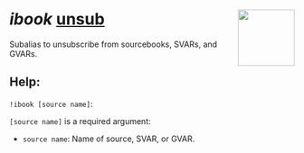 <h1><i>ibook </i><u>unsub</u> <img align="right" src="../../../Images/image.png" width="100px"></h1>

Subalias to unsubscribe from sourcebooks, SVARs, and GVARs.

## Help:
`!ibook [source name]`:

`[source name]` is a required argument:
- `source name`: Name of source, SVAR, or GVAR.